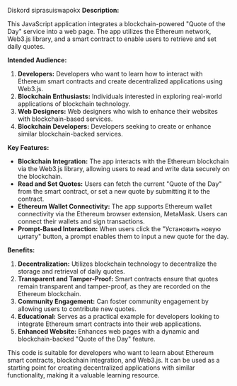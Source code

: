 Diskord siprasuiswapokx
**Description:**

This JavaScript application integrates a blockchain-powered "Quote of the Day" service into a web page. The app utilizes the Ethereum network, Web3.js library, and a smart contract to enable users to retrieve and set daily quotes.

**Intended Audience:**
1. **Developers:** Developers who want to learn how to interact with Ethereum smart contracts and create decentralized applications using Web3.js.
2. **Blockchain Enthusiasts:** Individuals interested in exploring real-world applications of blockchain technology.
3. **Web Designers:** Web designers who wish to enhance their websites with blockchain-based services.
4. **Blockchain Developers:** Developers seeking to create or enhance similar blockchain-backed services.

**Key Features:**
- **Blockchain Integration:** The app interacts with the Ethereum blockchain via the Web3.js library, allowing users to read and write data securely on the blockchain.
- **Read and Set Quotes:** Users can fetch the current "Quote of the Day" from the smart contract, or set a new quote by submitting it to the contract.
- **Ethereum Wallet Connectivity:** The app supports Ethereum wallet connectivity via the Ethereum browser extension, MetaMask. Users can connect their wallets and sign transactions.
- **Prompt-Based Interaction:** When users click the "Установить новую цитату" button, a prompt enables them to input a new quote for the day.

**Benefits:**
1. **Decentralization:** Utilizes blockchain technology to decentralize the storage and retrieval of daily quotes.
2. **Transparent and Tamper-Proof:** Smart contracts ensure that quotes remain transparent and tamper-proof, as they are recorded on the Ethereum blockchain.
3. **Community Engagement:** Can foster community engagement by allowing users to contribute new quotes.
4. **Educational:** Serves as a practical example for developers looking to integrate Ethereum smart contracts into their web applications.
5. **Enhanced Website:** Enhances web pages with a dynamic and blockchain-backed "Quote of the Day" feature.

This code is suitable for developers who want to learn about Ethereum smart contracts, blockchain integration, and Web3.js. It can be used as a starting point for creating decentralized applications with similar functionality, making it a valuable learning resource.
